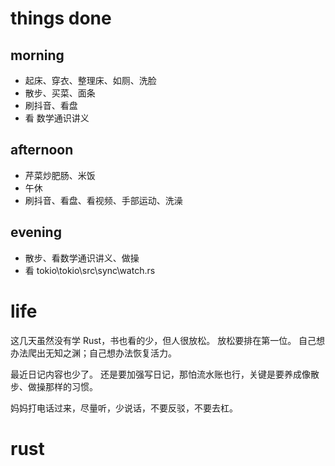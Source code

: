 # things done
## morning
* 起床、穿衣、整理床、如厕、洗脸
* 散步、买菜、面条
* 刷抖音、看盘
* 看 数学通识讲义
## afternoon
* 芹菜炒肥肠、米饭
* 午休
* 刷抖音、看盘、看视频、手部运动、洗澡
## evening
* 散步、看数学通识讲义、做操
* 看 tokio\tokio\src\sync\watch.rs

# life
这几天虽然没有学 Rust，书也看的少，但人很放松。
放松要排在第一位。
自己想办法爬出无知之渊；自己想办法恢复活力。

最近日记内容也少了。
还是要加强写日记，那怕流水账也行，关键是要养成像散步、做操那样的习惯。

妈妈打电话过来，尽量听，少说话，不要反驳，不要去杠。

# rust
